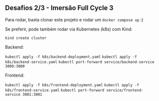## Desafios 2/3 - Imersão Full Cycle 3

Para rodar, basta clonar este projeto e rodar um `docker compose up` :)

Se preferir, pode também rodar via Kubernetes (k8s) com Kind:

`kind create cluster`

Backend:

`kubectl apply -f k8s/backend-deployment.yaml`
`kubectl apply -f k8s/backend-service.yaml`
`kubectl port-forward service/backend-service 3000:3000`

Frontend:

`kubectl apply -f k8s/frontend-deployment.yaml`
`kubectl apply -f k8s/frontend-service.yaml`
`kubectl port-forward service/frontend-service 3001:3001`
